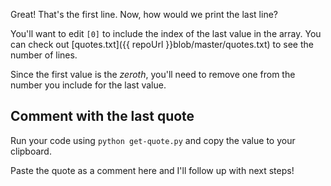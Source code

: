 Great! That's the first line. Now, how would we print the last line?

You'll want to edit `[0]` to include the index of the last value in the array. You can check out [quotes.txt]({{ repoUrl }}blob/master/quotes.txt) to see the number of lines.

Since the first value is the _zeroth_, you'll need to remove one from the number you include for the last value.

## Comment with the last quote

Run your code using `python get-quote.py` and copy the value to your clipboard.

Paste the quote as a comment here and I'll follow up with next steps!

